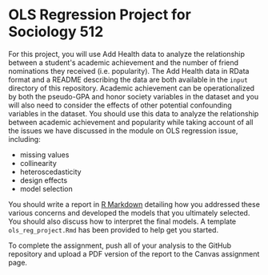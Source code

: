 # OLS Regression Project for Sociology 512

For this project, you will use Add Health data to analyze the relationship between a student's academic achievement and the number of friend nominations they received (i.e. popularity). The Add Health data in RData format and a README describing the data are both available in the `input` directory of this repository. Academic achievement can be operationalized by both the pseudo-GPA and honor society variables in the dataset and you will also need to consider the effects of other potential confounding variables in the dataset. You should use this data to analyze the relationship between academic achievement and popularity while taking account of all the issues we have discussed in the module on OLS regression issue, including:

- missing values
- collinearity 
- heteroscedasticity 
- design effects
- model selection

You should write a report in [R Markdown](https://rmarkdown.rstudio.com/) detailing how you addressed these various concerns and developed the models that you ultimately selected. You should also discuss how to interpret the final models. A template `ols_reg_project.Rmd` has been provided to help get you started.

To complete the assignment, push all of your analysis to the GitHub repository and upload a PDF version of the report to the Canvas assignment page. 
